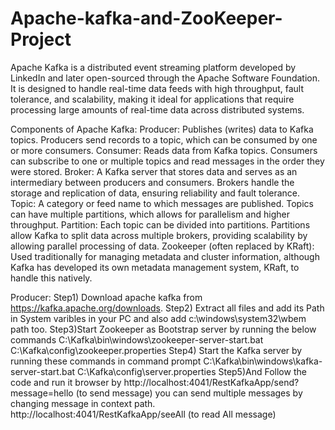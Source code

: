# Apache-kafka-and-ZooKeeper-Project
Apache Kafka is a distributed event streaming platform developed by LinkedIn and later open-sourced through the Apache Software Foundation. It is designed to handle real-time data feeds with high throughput, fault tolerance, and scalability, making it ideal for applications that require processing large amounts of real-time data across distributed systems.

Components of Apache Kafka:
Producer: Publishes (writes) data to Kafka topics. Producers send records to a topic, which can be consumed by one or more consumers.
Consumer: Reads data from Kafka topics. Consumers can subscribe to one or multiple topics and read messages in the order they were stored.
Broker: A Kafka server that stores data and serves as an intermediary between producers and consumers. Brokers handle the storage and replication of data, ensuring reliability and fault tolerance.
Topic: A category or feed name to which messages are published. Topics can have multiple partitions, which allows for parallelism and higher throughput.
Partition: Each topic can be divided into partitions. Partitions allow Kafka to split data across multiple brokers, providing scalability by allowing parallel processing of data.
Zookeeper (often replaced by KRaft): Used traditionally for managing metadata and cluster information, although Kafka has developed its own metadata management system, KRaft, to handle this natively.

Producer:
Step1) Download apache kafka from https://kafka.apache.org/downloads.
Step2) Extract all files and add its Path in System varibles in your PC and also add c:\\windows\system32\wbem path too.
Step3)Start Zookeeper as Bootstrap server by running the below commands
 C:\Kafka\bin\windows\zookeeper-server-start.bat C:\Kafka\config\zookeeper.properties
Step4) Start the Kafka server by running these commands in command prompt
C:\Kafka\bin\windows\kafka-server-start.bat C:\Kafka\config\server.properties
Step5)And Follow the code and run it browser by 
 http://localhost:4041/RestKafkaApp/send?message=hello (to send message) you can send multiple messages by changing message in context path.
 http://localhost:4041/RestKafkaApp/seeAll (to read All message)
